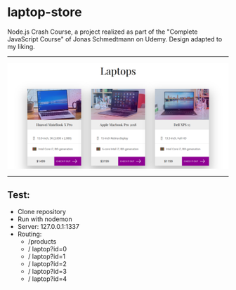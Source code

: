 # laptop-store
Node.js Crash Course, a project realized as part of the "Complete JavaScript Course" of Jonas Schmedtmann on Udemy.
Design adapted to my liking.             
                               
---        
              
<img src="https://raw.githubusercontent.com/lucierabahi/laptop-store/master/home.png" width="600">
            
---         
                                             
## Test:
- Clone repository
- Run with nodemon
- Server: 127.0.0.1:1337
- Routing: 
    - /products
    - / laptop?id=0
    - / laptop?id=1
    - / laptop?id=2
    - / laptop?id=3
    - / laptop?id=4

